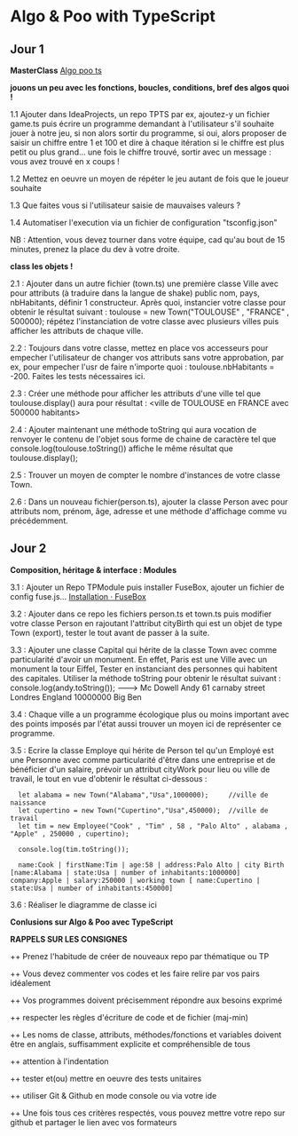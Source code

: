 Algo & Poo with TypeScript
===

<h2>Jour 1</h2>

**MasterClass**
[Algo poo ts](https://fr.slideshare.net/mohamedElbabili/algo-poo-ts-180382848)

**jouons un peu avec les fonctions, boucles, conditions, bref des algos quoi !**

1.1 Ajouter dans IdeaProjects, un repo TPTS par ex, ajoutez-y un fichier game.ts puis écrire un programme demandant à l'utilisateur s'il souhaite jouer à notre jeu, si non alors sortir du programme, si oui, alors proposer de saisir un chiffre entre 1 et 100 et dire à chaque itération si le chiffre est plus petit ou plus grand... une fois le chiffre trouvé, sortir avec un message : vous avez trouvé en x coups !

1.2 Mettez en oeuvre un moyen de répéter le jeu autant de fois que le joueur souhaite

1.3 Que faites vous si l'utilisateur saisie de mauvaises valeurs ?

1.4 Automatiser l'execution via un fichier de configuration "tsconfig.json"

NB : Attention, vous devez tourner dans votre équipe, cad qu'au bout de 15 minutes, prenez la place du dev à votre droite.

**class les objets !**

2.1 : Ajouter dans un autre fichier (town.ts) une première classe Ville avec pour attributs (à traduire dans la langue de shake) public nom, pays, nbHabitants, définir 1 constructeur. Après quoi, instancier votre classe pour obtenir le résultat suivant : toulouse = new Town("TOULOUSE" , "FRANCE" , 500000); répétez l'instanciation de votre classe avec plusieurs villes puis afficher les attributs de chaque ville.

2.2 : Toujours dans votre classe, mettez en place vos accesseurs pour empecher l'utilisateur de changer vos attributs sans votre approbation, par ex, pour empecher l'usr de faire n'importe quoi : toulouse.nbHabitants = -200. Faites les tests nécessaires ici.

2.3 : Créer une méthode pour afficher les attributs d'une ville tel que toulouse.display() aura pour résultat : <ville de TOULOUSE en FRANCE avec 500000 habitants>

2.4 : Ajouter maintenant une méthode toString qui aura vocation de renvoyer le contenu de l'objet sous forme de chaine de caractère tel que console.log(toulouse.toString()) affiche le même résultat que toulouse.display();

2.5 : Trouver un moyen de compter le nombre d'instances de votre classe Town.

2.6 : Dans un nouveau fichier(person.ts), ajouter la classe Person avec pour attributs nom, prénom, âge, adresse et une méthode d'affichage comme vu précédemment.

<h2>Jour 2</h2>

**Composition, héritage & interface : Modules**

3.1 : Ajouter un Repo TPModule puis installer FuseBox, ajouter un fichier de config fuse.js...
[Installation · FuseBox](https://fuse-box.org/docs/getting-started/installation)

3.2 : Ajouter dans ce repo les fichiers person.ts et town.ts puis modifier votre classe Person en rajoutant l'attribut cityBirth qui est un objet de type Town (export), tester le tout avant de passer à la suite.

3.3 : Ajouter une classe Capital qui hérite de la classe Town avec comme particularité d'avoir un monument. En effet, Paris est une Ville avec un monument la tour Eiffel, Tester en instanciant des personnes qui habitent des capitales. Utiliser la méthode toString pour obtenir le résultat suivant :
console.log(andy.toString()); ---> Mc Dowell Andy 61 carnaby street Londres England 10000000 Big Ben

3.4 : Chaque ville a un programme écologique plus ou moins important avec des points imposés par l'état aussi trouver un moyen ici de représenter ce programme.

3.5 : Ecrire la classe Employe qui hérite de Person tel qu'un Employé est une Personne avec comme particularité d'être dans une entreprise et de bénéficier d'un salaire, prévoir un attribut cityWork pour lieu ou ville de travail, le tout en vue d'obtenir le résultat ci-dessous :

      let alabama = new Town("Alabama","Usa",1000000);     //ville de naissance
      let cupertino = new Town("Cupertino","Usa",450000);  //ville de travail
      let tim = new Employee("Cook" , "Tim" , 58 , "Palo Alto" , alabama , "Apple" , 250000 , cupertino);
      
      console.log(tim.toString());
      
      name:Cook | firstName:Tim | age:58 | address:Palo Alto | city Birth [name:Alabama | state:Usa | number of inhabitants:1000000] company:Apple | salary:250000 | working town [ name:Cupertino | state:Usa | number of inhabitants:450000]

3.6 : Réaliser le diagramme de classe ici

**Conlusions sur Algo & Poo avec TypeScript**

**RAPPELS SUR LES CONSIGNES**

++ Prenez l'habitude de créer de nouveaux repo par thématique ou TP

++ Vous devez commenter vos codes et les faire relire par vos pairs idéalement

++ Vos programmes doivent précisemment répondre aux besoins exprimé

++ respecter les règles d'écriture de code et de fichier (maj-min)

++ Les noms de classe, attributs, méthodes/fonctions et variables doivent être en anglais, suffisamment explicite et compréhensible de tous

++ attention à l'indentation

++ tester et(ou) mettre en oeuvre des tests unitaires

++ utiliser Git & Github en mode console ou via votre ide

++ Une fois tous ces critères respectés, vous pouvez mettre votre repo sur github et partager le lien avec vos formateurs
